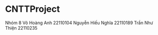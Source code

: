 # CNTTProject
Nhóm 8
Võ Hoàng Anh      22110104
Nguyễn Hiếu Nghĩa 22110189
Trần Như Thiện    22110235

